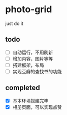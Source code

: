 # photo-grid
just  do it
## todo
- [ ] 自动运行，不用刷新
- [ ] 增加内容，图片等等
- [ ] 搭建框架，布局
- [ ] 实现豆瓣的查找书的功能

## completed
- [x] 基本环境搭建完毕
- [x] 相册页面，可以实现点赞
